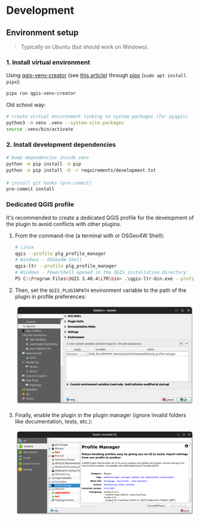 # Development

## Environment setup

> Typically on Ubuntu (but should work on Windows).

### 1. Install virtual environment

Using [qgis-venv-creator](https://github.com/GispoCoding/qgis-venv-creator) (see [this article](https://blog.geotribu.net/2024/11/25/creating-a-python-virtual-environment-for-pyqgis-development-with-vs-code-on-windows/#with-the-qgis-venv-creator-utility)) through [pipx](https://pipx.pypa.io) (`sudo apt install pipx`):

```sh
pipx run qgis-venv-creator
```

Old school way:

```bash
# create virtual environment linking to system packages (for pyqgis)
python3 -m venv .venv --system-site-packages
source .venv/bin/activate
```

### 2. Install development dependencies

```sh
# bump dependencies inside venv
python -m pip install -U pip
python -m pip install -U -r requirements/development.txt

# install git hooks (pre-commit)
pre-commit install
```

### Dedicated QGIS profile

It's recommended to create a dedicated QGIS profile for the development of the plugin to avoid conflicts with other plugins.

1. From the command-line (a terminal with or OSGeo4W Shell):

    ```sh
    # Linux
    qgis --profile plg_profile_manager
    # Windows - OSGeo4W Shell
    qgis-ltr --profile plg_profile_manager
    # Windows - PowerShell opened in the QGIS installation directory
    PS C:\Program Files\QGIS 3.40.4\LTR\bin> .\qgis-ltr-bin.exe --profile plg_profile_manager
    ```

1. Then, set the `QGIS_PLUGINPATH` environment variable to the path of the plugin in profile preferences:

    ![QGIS - Add QGIS_PLUGINPATH environment variable in profile settings](../static/dev_qgis_set_pluginpath_envvar.png)

1. Finally, enable the plugin in the plugin manager (ignore invalid folders like documentation, tests, etc.):

    ![QGIS - Enable the plugin in the plugin manager](../static/dev_qgis_enable_plugin.png)
